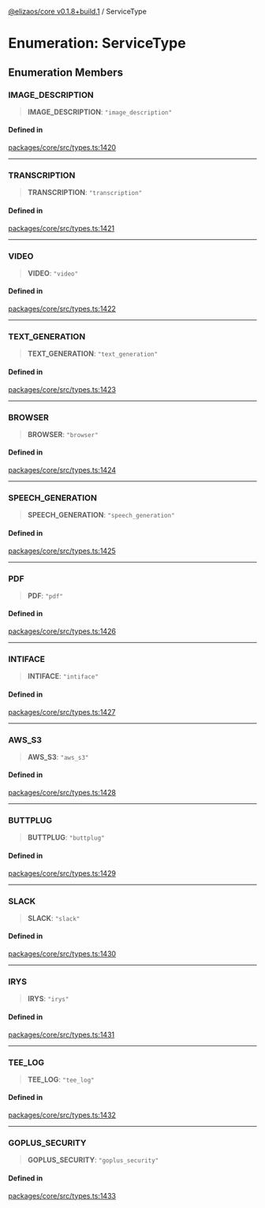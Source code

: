 [@elizaos/core v0.1.8+build.1](../index.md) / ServiceType

# Enumeration: ServiceType

## Enumeration Members

### IMAGE\_DESCRIPTION

> **IMAGE\_DESCRIPTION**: `"image_description"`

#### Defined in

[packages/core/src/types.ts:1420](https://github.com/gaiaaiagent/GAIA/blob/main/packages/core/src/types.ts#L1420)

***

### TRANSCRIPTION

> **TRANSCRIPTION**: `"transcription"`

#### Defined in

[packages/core/src/types.ts:1421](https://github.com/gaiaaiagent/GAIA/blob/main/packages/core/src/types.ts#L1421)

***

### VIDEO

> **VIDEO**: `"video"`

#### Defined in

[packages/core/src/types.ts:1422](https://github.com/gaiaaiagent/GAIA/blob/main/packages/core/src/types.ts#L1422)

***

### TEXT\_GENERATION

> **TEXT\_GENERATION**: `"text_generation"`

#### Defined in

[packages/core/src/types.ts:1423](https://github.com/gaiaaiagent/GAIA/blob/main/packages/core/src/types.ts#L1423)

***

### BROWSER

> **BROWSER**: `"browser"`

#### Defined in

[packages/core/src/types.ts:1424](https://github.com/gaiaaiagent/GAIA/blob/main/packages/core/src/types.ts#L1424)

***

### SPEECH\_GENERATION

> **SPEECH\_GENERATION**: `"speech_generation"`

#### Defined in

[packages/core/src/types.ts:1425](https://github.com/gaiaaiagent/GAIA/blob/main/packages/core/src/types.ts#L1425)

***

### PDF

> **PDF**: `"pdf"`

#### Defined in

[packages/core/src/types.ts:1426](https://github.com/gaiaaiagent/GAIA/blob/main/packages/core/src/types.ts#L1426)

***

### INTIFACE

> **INTIFACE**: `"intiface"`

#### Defined in

[packages/core/src/types.ts:1427](https://github.com/gaiaaiagent/GAIA/blob/main/packages/core/src/types.ts#L1427)

***

### AWS\_S3

> **AWS\_S3**: `"aws_s3"`

#### Defined in

[packages/core/src/types.ts:1428](https://github.com/gaiaaiagent/GAIA/blob/main/packages/core/src/types.ts#L1428)

***

### BUTTPLUG

> **BUTTPLUG**: `"buttplug"`

#### Defined in

[packages/core/src/types.ts:1429](https://github.com/gaiaaiagent/GAIA/blob/main/packages/core/src/types.ts#L1429)

***

### SLACK

> **SLACK**: `"slack"`

#### Defined in

[packages/core/src/types.ts:1430](https://github.com/gaiaaiagent/GAIA/blob/main/packages/core/src/types.ts#L1430)

***

### IRYS

> **IRYS**: `"irys"`

#### Defined in

[packages/core/src/types.ts:1431](https://github.com/gaiaaiagent/GAIA/blob/main/packages/core/src/types.ts#L1431)

***

### TEE\_LOG

> **TEE\_LOG**: `"tee_log"`

#### Defined in

[packages/core/src/types.ts:1432](https://github.com/gaiaaiagent/GAIA/blob/main/packages/core/src/types.ts#L1432)

***

### GOPLUS\_SECURITY

> **GOPLUS\_SECURITY**: `"goplus_security"`

#### Defined in

[packages/core/src/types.ts:1433](https://github.com/gaiaaiagent/GAIA/blob/main/packages/core/src/types.ts#L1433)
